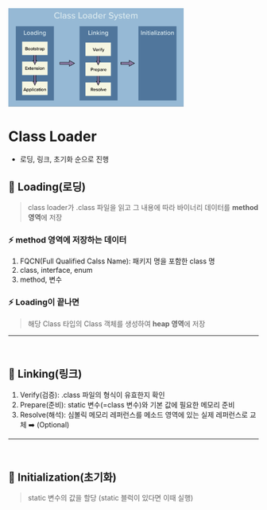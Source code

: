 <img width="70%%" src="https://github.com/leekyukin/study/blob/main/img/Class-Loader.png">

# Class Loader
- 로딩, 링크, 초기화 순으로 진행

## 📌 Loading(로딩)
> class loader가 .class 파일을 읽고 그 내용에 따라 바이너리 데이터를 **method 영역**에 저장

### ⚡️ method 영역에 저장하는 데이터
1. FQCN(Full Qualified Calss Name): 패키지 명을 포함한 class 명
2. class, interface, enum
3. method, 변수

### ⚡️ Loading이 끝나면
> 해당 Class 타입의 Class 객체를 생성하여 **heap 영역**에 저장

---
<br>

## 📌 Linking(링크)
1. Verify(검증): .class 파일의 형식이 유효한지 확인
2. Prepare(준비): static 변수(=class 변수)와 기본 값에 필요한 메모리 준비
3. Resolve(해석): 심볼릭 메모리 레퍼런스를 메소드 영역에 있는 실제 레퍼런스로 교체 ➡️ (Optional)

---
<br>

## 📌 Initialization(초기화)
> static 변수의 값을 할당 (static 블럭이 있다면 이때 실행)
